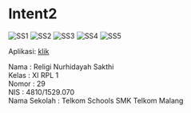 # Intent2

![SS1](https://github.com/religins/Intent2/blob/master/Screenshot_2016-10-07-12-00-23%5B1%5D.png)
![SS2](https://github.com/religins/Intent2/blob/master/Screenshot_2016-10-07-12-00-46%5B1%5D.png)
![SS3](https://github.com/religins/Intent2/blob/master/Screenshot_2016-10-07-12-00-50%5B1%5D.png)
![SS4](https://github.com/religins/Intent2/blob/master/Screenshot_2016-10-07-12-00-59%5B1%5D.png)
![SS5](https://github.com/religins/Intent2/blob/master/Screenshot_2016-10-07-12-01-05%5B1%5D.png)

Aplikasi: [klik](https://docs.google.com/uc?export=download&id=0B7oSPH8d9q3FVzJCeExLR0dYbTA)

Nama : Religi Nurhidayah Sakthi <br>
Kelas : XI RPL 1 <br>
Nomor : 29 <br>
NIS : 4810/1529.070 <br> 
Nama Sekolah : Telkom Schools SMK Telkom Malang
